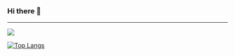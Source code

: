 ### Hi there 👋
<hr>
<img src="https://github-readme-stats.vercel.app/api?username=kyungparkmin&hide=stars&show_icons=true&count_private=true"/></a>

<!--[![Top Langs](https://github-readme-stats.vercel.app/api/top-langs/?username=kyungparkmin&count_private=true)](https://github.com/kyungparkmin/github-readme-stats)-->

[![Top Langs](https://github-readme-stats.vercel.app/api/top-langs/?username=kyungparkmin&count_private=true)](https://github.com/kyungparkmin/github-readme-stats)


<!--
**kyungparkmin/kyungparkmin** is a ✨ _special_ ✨ repository because its `README.md` (this file) appears on your GitHub profile.

Here are some ideas to get you started:

- 🔭 I’m currently working on ...
- 🌱 I’m currently learning ...
- 👯 I’m looking to collaborate on ...
- 🤔 I’m looking for help with ...
- 💬 Ask me about ...
- 📫 How to reach me: ...
- 😄 Pronouns: ...
- ⚡ Fun fact: ...
-->

